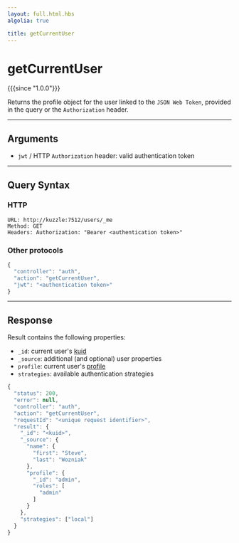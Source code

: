 ```yaml
---
layout: full.html.hbs
algolia: true

title: getCurrentUser
---
```


# getCurrentUser

{{{since "1.0.0"}}}

Returns the profile object for the user linked to the `JSON Web Token`, provided in the query or the `Authorization` header.

---

## Arguments

* `jwt` / HTTP `Authorization` header: valid authentication token

---

## Query Syntax

### HTTP

```http
URL: http://kuzzle:7512/users/_me
Method: GET  
Headers: Authorization: "Bearer <authentication token>"
```

### Other protocols

```js
{
  "controller": "auth",
  "action": "getCurrentUser",
  "jwt": "<authentication token>"
}
```

---

## Response

Result contains the following properties:

* `_id`: current user's [kuid]({{site_base_path}}guide/2/essentials/user-authentication/#kuzzle-user-identifier-kuid)
* `_source`: additional (and optional) user properties
* `profile`: current user's [profile]({{site_base_path}}guide/2/essentials/security/#users-profiles-and-roles)
* `strategies`: available authentication strategies

```js
{
  "status": 200,
  "error": null,
  "controller": "auth",
  "action": "getCurrentUser",
  "requestId": "<unique request identifier>",
  "result": {
    "_id": "<kuid>",
    "_source": {
      "name": {
        "first": "Steve",
        "last": "Wozniak"
      },
      "profile": {
        "_id": "admin",
        "roles": [
          "admin"
        ]
      }
    },
    "strategies": ["local"]
  }
}
```
